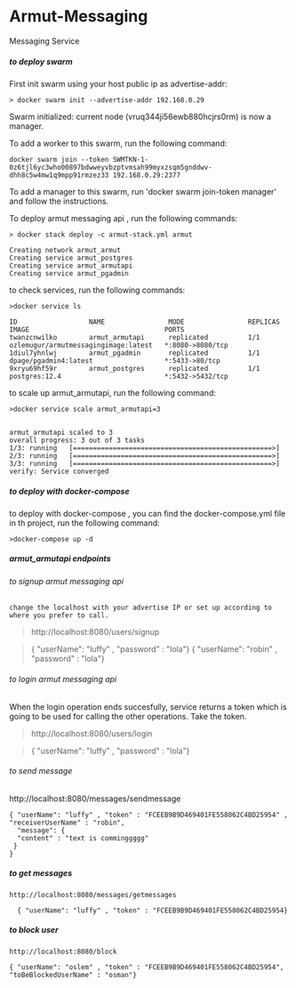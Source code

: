 # Armut-Messaging
Messaging Service 


 ##### to deploy swarm
 
 First init swarm using your host public ip as advertise-addr:

    > docker swarm init --advertise-addr 192.168.0.29

Swarm initialized: current node (vruq344ji56ewb880hcjrs0rm) is now a manager.


To add a worker to this swarm, run the following command:

    docker swarm join --token SWMTKN-1-0z6tjl6yc3who00897bdwweyvbzptvmsah99myxzsqm5gnddwv-dhh8c5w4mw1q9mpp91rmzez33 192.168.0.29:2377

To add a manager to this swarm, run 'docker swarm join-token manager' and follow the instructions.



To deploy armut messaging api , run the following commands:

    > docker stack deploy -c armut-stack.yml armut

    Creating network armut_armut
    Creating service armut_postgres
    Creating service armut_armutapi
    Creating service armut_pgadmin


to check services, run the following commands:

    >docker service ls

    ID                  NAME                MODE                REPLICAS            IMAGE                                  PORTS
    twanzcnwilko        armut_armutapi      replicated          1/1                 ozlemugur/armutmessagingimage:latest   *:8080->8080/tcp
    1diul7yhnlwj        armut_pgadmin       replicated          1/1                 dpage/pgadmin4:latest                  *:5433->80/tcp
    9xryu69hf59r        armut_postgres      replicated          1/1                 postgres:12.4                          *:5432->5432/tcp


to scale up armut_armutapi, run the following command:

    >docker service scale armut_armutapi=3


    armut_armutapi scaled to 3
    overall progress: 3 out of 3 tasks 
    1/3: running   [==================================================>] 
    2/3: running   [==================================================>] 
    3/3: running   [==================================================>] 
    verify: Service converged 

 ##### to deploy with docker-compose
 
 to deploy with docker-compose , you can find the docker-compose.yml file  in th project, run the following command:
 
    >docker-compose up -d
 
 
  ##### armut_armutapi endpoints
  
  ###### to signup  armut messaging api 
    change the localhost with your advertise IP or set up according to where you prefer to call.
   >http://localhost:8080/users/signup
   
   >{ "userName": "luffy" , "password" : "lola"}
   >{ "userName": "robin" , "password" : "lola"}
   
   ###### to login armut messaging api
   When the login operation ends succesfully, service returns a token which is going to be used for calling the other operations. Take the token.
   
   >http://localhost:8080/users/login
   
   >{ "userName": "luffy" , "password" : "lola"}
 
 
  ###### to send message 
  
 
 http://localhost:8080/messages/sendmessage
 
    { "userName": "luffy" , "token" : "FCEEB9B9D469401FE558062C4BD25954" ,  "receiverUserName" : "robin",
      "message": {
      "content" : "text is comminggggg"
     }
    }
 
   ##### to get messages
   
    http://localhost:8080/messages/getmessages
   
      { "userName": "luffy" , "token" : "FCEEB9B9D469401FE558062C4BD25954}
    
   ##### to block user
   
    http://localhost:8080/block
    
    { "userName": "oslem" , "token" : "FCEEB9B9D469401FE558062C4BD25954", "toBeBlockedUserName" : "osman"}
    
    
